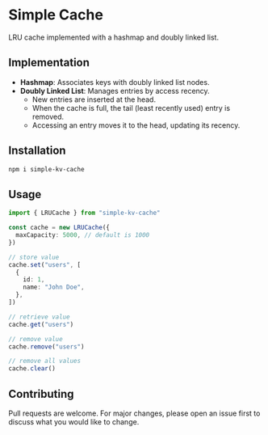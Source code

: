 # Simple Cache

LRU cache implemented with a hashmap and doubly linked list.

## Implementation

- **Hashmap**: Associates keys with doubly linked list nodes.
- **Doubly Linked List**: Manages entries by access recency.
  - New entries are inserted at the head.
  - When the cache is full, the tail (least recently used) entry is removed.
  - Accessing an entry moves it to the head, updating its recency.

## Installation

```bash
npm i simple-kv-cache
```

## Usage

```ts
import { LRUCache } from "simple-kv-cache"

const cache = new LRUCache({
  maxCapacity: 5000, // default is 1000
})

// store value
cache.set("users", [
  {
    id: 1,
    name: "John Doe",
  },
])

// retrieve value
cache.get("users")

// remove value
cache.remove("users")

// remove all values
cache.clear()
```

## Contributing

Pull requests are welcome. For major changes, please open an issue first to discuss what you would like to change.
